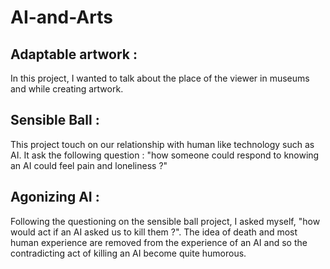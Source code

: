 # AI-and-Arts

## Adaptable artwork :

In this project, I wanted to talk about the place of the viewer in museums and while creating artwork.
  
## Sensible Ball :

This project touch on our relationship with human like technology such as AI. It ask the following 	question : "how someone could respond to knowing an AI could feel pain and loneliness ?"
  
## Agonizing AI :

Following the questioning on the sensible ball project, I asked myself, "how would act if an AI 	asked us to kill them ?". The idea of death and most human experience are removed from the 	experience of an AI and so the contradicting act of killing an AI become quite humorous.
